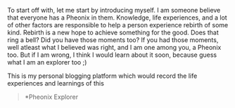 To start off with, let me start by introducing myself. I am someone believe that everyone has a Pheonix in them. Knowledge, life experiences, and a lot of other factors are responsible to help a person experience rebirth of some kind. Rebirth is a new hope to achieve something for the good. Does that ring a bell? Did you have those moments too? If you had those moments, well atleast what I believed was right, and I am one among you, a Pheonix too. But if I am wrong, I think I would learn about it soon, because guess what I am an explorer too ;) 

This is my personal blogging platform which would record the life experiences and learnings of this 

 > \*Pheonix Explorer
